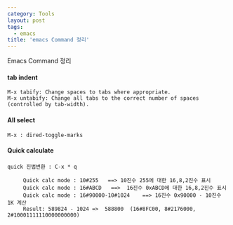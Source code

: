 ```yaml
---
category: Tools
layout: post
tags:
  - emacs
title: 'emacs Command 정리'
---
```

Emacs Command 정리

#### tab indent
	M-x tabify: Change spaces to tabs where appropriate.
	M-x untabify: Change all tabs to the correct number of spaces (controlled by tab-width).

#### All select
	M-x : dired-toggle-marks


#### Quick calculate
```
quick 진법변환 : C-x * q 

	 Quick calc mode : 10#255   ==> 10진수 255에 대한 16,8,2진수 표시
	 Quick calc mode : 16#ABCD   ==>  16진수 0xABCD에 대한 16,8,2진수 표시
	 Quick calc mode : 16#90000-10#1024    ==> 16진수 0x90000 - 10진수 1K 계산
	 Result: 589824 - 1024 =>  588800  (16#8FC00, 8#2176000, 2#10001111110000000000)
```
